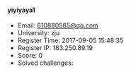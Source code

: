 #### yiyiyaya1  

* Email: 610880585@qq.com  
* University: zju  
* Register Time: 2017-09-05 15:48:35  
* Register IP: 183.250.89.19  
* Score: 0  
* Solved challenges: 

